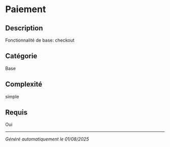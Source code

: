 # Paiement

## Description
Fonctionnalité de base: checkout

## Catégorie
Base

## Complexité
simple

## Requis
Oui

---
*Généré automatiquement le 01/08/2025*
